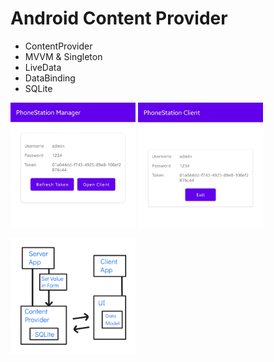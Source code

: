# Android Content Provider

- ContentProvider
- MVVM & Singleton
- LiveData
- DataBinding
- SQLite

<kbd><img src="https://raw.githubusercontent.com/ahmeteminkara/AndroidContentProvider/main/images/PhoneStation_Manager.jpg" width="200" /></kbd> 
<kbd><img src="https://raw.githubusercontent.com/ahmeteminkara/AndroidContentProvider/main/images/PhoneStation_Client.jpg" width="200" /></kbd>


<kbd><img src="https://raw.githubusercontent.com/ahmeteminkara/AndroidContentProvider/main/images/ContentProvier_Schema.png" width="200" /></kbd>